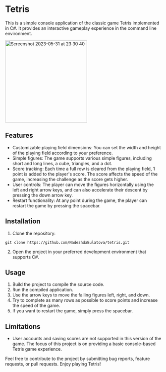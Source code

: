 # Tetris
This is a simple console application of the classic game Tetris implemented in C#. 
It provides an interactive gameplay experience in the command line environment.

<img width="264" alt="Screenshot 2023-05-31 at 23 30 40" src="https://github.com/NadezhdaBulatova/tetris/assets/91201997/b8c6aef0-a817-4050-89af-30e9a3cef1a8">

## Features
+ Customizable playing field dimensions: You can set the width and height of the playing field according to your preference.
+ Simple figures: The game supports various simple figures, including short and long lines, a cube, triangles, and a dot.
+ Score tracking: Each time a full row is cleared from the playing field, 1 point is added to the player's score. The score affects the speed of the game, increasing the challenge as the score gets higher.
+ User controls: The player can move the figures horizontally using the left and right arrow keys, and can also accelerate their descent by pressing the down arrow key.
+ Restart functionality: At any point during the game, the player can restart the game by pressing the spacebar.

## Installation
1. Clone the repository:
```
git clone https://github.com/NadezhdaBulatova/tetris.git
```
2. Open the project in your preferred development environment that supports C#.

## Usage
1. Build the project to compile the source code.
2. Run the compiled application.
3. Use the arrow keys to move the falling figures left, right, and down.
4. Try to complete as many rows as possible to score points and increase the speed of the game.
5. If you want to restart the game, simply press the spacebar.

## Limitations
+ User accounts and saving scores are not supported in this version of the game. The focus of this project is on providing a basic console-based Tetris game experience.

Feel free to contribute to the project by submitting bug reports, feature requests, or pull requests. Enjoy playing Tetris!
